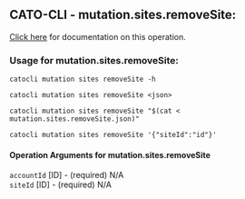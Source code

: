 
## CATO-CLI - mutation.sites.removeSite:
[Click here](https://api.catonetworks.com/documentation/#mutation-mutation.sites.removeSite) for documentation on this operation.

### Usage for mutation.sites.removeSite:

`catocli mutation sites removeSite -h`

`catocli mutation sites removeSite <json>`

`catocli mutation sites removeSite "$(cat < mutation.sites.removeSite.json)"`

`catocli mutation sites removeSite '{"siteId":"id"}'`


#### Operation Arguments for mutation.sites.removeSite ####

`accountId` [ID] - (required) N/A    
`siteId` [ID] - (required) N/A    
